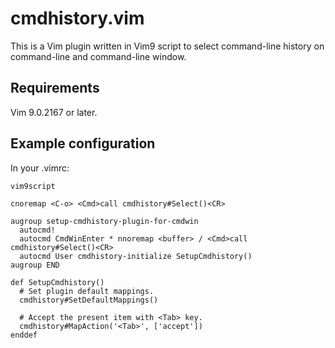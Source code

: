 # cmdhistory.vim

This is a Vim plugin written in Vim9 script to select command-line history on command-line and command-line window.


## Requirements

Vim 9.0.2167 or later.


## Example configuration

In your .vimrc:

```vim
vim9script

cnoremap <C-o> <Cmd>call cmdhistory#Select()<CR>

augroup setup-cmdhistory-plugin-for-cmdwin
  autocmd!
  autocmd CmdWinEnter * nnoremap <buffer> / <Cmd>call cmdhistory#Select()<CR>
  autocmd User cmdhistory-initialize SetupCmdhistory()
augroup END

def SetupCmdhistory()
  # Set plugin default mappings.
  cmdhistory#SetDefaultMappings()

  # Accept the present item with <Tab> key.
  cmdhistory#MapAction('<Tab>', ['accept'])
enddef
```
